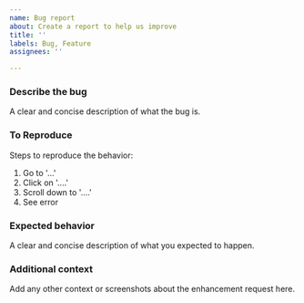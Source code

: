 ```yaml
---
name: Bug report
about: Create a report to help us improve
title: ''
labels: Bug, Feature
assignees: ''

---
```


### Describe the bug
A clear and concise description of what the bug is.

### To Reproduce
Steps to reproduce the behavior:
1. Go to '...'
2. Click on '....'
3. Scroll down to '....'
4. See error

### Expected behavior
A clear and concise description of what you expected to happen.

### Additional context
Add any other context or screenshots about the enhancement request here.
